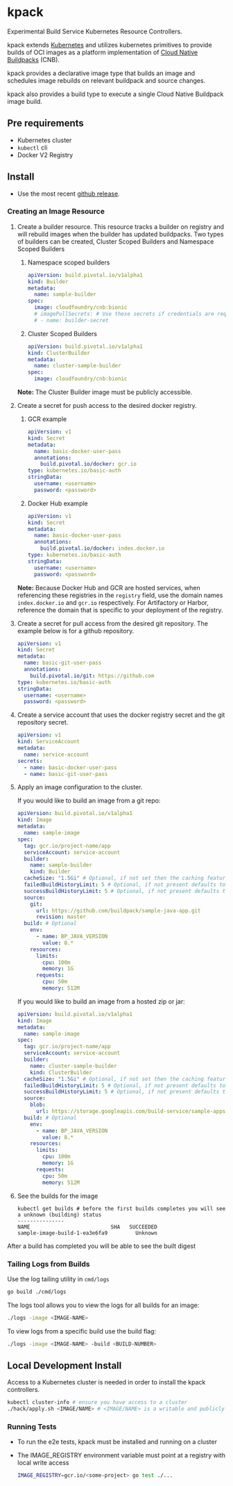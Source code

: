 # kpack

Experimental Build Service Kubernetes Resource Controllers.  

kpack extends [Kubernetes](https://kubernetes.io/docs/concepts/extend-kubernetes/api-extension/custom-resources/) and utilizes kubernetes primitives to provide builds of OCI images as a platform implementation of [Cloud Native Buildpacks](https://buildpacks.io) (CNB).

kpack provides a declarative image type that builds an image and schedules image rebuilds on relevant buildpack and source changes.

kpack also provides a build type to execute a single Cloud Native Buildpack image build.


## Pre requirements

- Kubernetes cluster
- `kubectl` cli
- Docker V2 Registry

## Install

- Use the most recent [github release](https://github.com/pivotal/kpack/releases).

### Creating an Image Resource

1. Create a builder resource. This resource tracks a builder on registry and will rebuild images when the builder has updated buildpacks. 
    Two types of builders can be created, Cluster Scoped Builders and Namespace Scoped Builders

    1. Namespace scoped builders
        ```yaml
        apiVersion: build.pivotal.io/v1alpha1
        kind: Builder
        metadata:
          name: sample-builder
        spec:
          image: cloudfoundry/cnb:bionic
          # imagePullSecrets: # Use these secrets if credentials are required to pull the builder
          # - name: builder-secret
        ```

   1. Cluster Scoped Builders
        ```yaml
        apiVersion: build.pivotal.io/v1alpha1
        kind: ClusterBuilder
        metadata:
          name: cluster-sample-builder
        spec:
          image: cloudfoundry/cnb:bionic
        ```
   **Note:** The Cluster Builder image must be publicly accessible.

1. Create a secret for push access to the desired docker registry.
   1. GCR example
      ```yaml
      apiVersion: v1
      kind: Secret
      metadata:
        name: basic-docker-user-pass
        annotations:
          build.pivotal.io/docker: gcr.io
      type: kubernetes.io/basic-auth
      stringData:
        username: <username>
        password: <password>
      ```

    1. Docker Hub example
        ```yaml
        apiVersion: v1
        kind: Secret
        metadata:
          name: basic-docker-user-pass
          annotations:
            build.pivotal.io/docker: index.docker.io
        type: kubernetes.io/basic-auth
        stringData:
          username: <username>
          password: <password>
        ```
        
   **Note:** Because Docker Hub and GCR are hosted services, when referencing these registries in the `registry` field, use the domain names `index.docker.io` and `gcr.io` respectively.  For Artifactory or Harbor, reference the domain that is specific to your deployment of the registry.

1. Create a secret for pull access from the desired git repository. The example below is for a github repository.
    ```yaml
    apiVersion: v1
    kind: Secret
    metadata:
      name: basic-git-user-pass
      annotations:
        build.pivotal.io/git: https://github.com
    type: kubernetes.io/basic-auth
    stringData:
      username: <username>
      password: <password>
    ```

1. Create a service account that uses the docker registry secret and the git repository secret.
    ```yaml
    apiVersion: v1
    kind: ServiceAccount
    metadata:
      name: service-account
    secrets:
      - name: basic-docker-user-pass
      - name: basic-git-user-pass
    ```

5. Apply an image configuration to the cluster.

    If you would like to build an image from a git repo:
 
    ```yaml
    apiVersion: build.pivotal.io/v1alpha1
    kind: Image
    metadata:
      name: sample-image
    spec:
      tag: gcr.io/project-name/app
      serviceAccount: service-account
      builder:
        name: sample-builder
        kind: Builder
      cacheSize: "1.5Gi" # Optional, if not set then the caching feature is disabled
      failedBuildHistoryLimit: 5 # Optional, if not present defaults to 10
      successBuildHistoryLimit: 5 # Optional, if not present defaults to 10
      source:
        git:
          url: https://github.com/buildpack/sample-java-app.git
          revision: master
      build: # Optional
        env:
          - name: BP_JAVA_VERSION
            value: 8.*
        resources:
          limits:
            cpu: 100m
            memory: 1G
          requests:
            cpu: 50m
            memory: 512M
    ```

    If you would like to build an image from a hosted zip or jar:
 
    ```yaml
    apiVersion: build.pivotal.io/v1alpha1
    kind: Image
    metadata:
      name: sample-image
    spec:
      tag: gcr.io/project-name/app
      serviceAccount: service-account
      builder:
        name: cluster-sample-builder
        kind: ClusterBuilder
      cacheSize: "1.5Gi" # Optional, if not set then the caching feature is disabled
      failedBuildHistoryLimit: 5 # Optional, if not present defaults to 10
      successBuildHistoryLimit: 5 # Optional, if not present defaults to 10
      source:
        blob:
          url: https://storage.googleapis.com/build-service/sample-apps/spring-petclinic-2.1.0.BUILD-SNAPSHOT.jar
      build: # Optional
        env:
          - name: BP_JAVA_VERSION
            value: 8.*
        resources:
          limits:
            cpu: 100m
            memory: 1G
          requests:
            cpu: 50m
            memory: 512M
    ```

6.  See the builds for the image

    ```builds
    kubectl get builds # before the first builds completes you will see a unknown (building) status
    ---------------
    NAME                          SHA   SUCCEEDED
    sample-image-build-1-ea3e6fa9         Unknown  

    ```

After a build has completed you will be able to see the built digest

### Tailing Logs from Builds

Use the log tailing utility in `cmd/logs`

```bash
go build ./cmd/logs
```

The logs tool allows you to view the logs for all builds for an image: 

```bash
./logs -image <IMAGE-NAME>
```

To view logs from a specific build use the build flag:  

```bash
./logs -image <IMAGE-NAME> -build <BUILD-NUMBER>
```

## Local Development Install

Access to a Kubernetes cluster is needed in order to install the kpack controllers.

```bash
kubectl cluster-info # ensure you have access to a cluster
./hack/apply.sh <IMAGE/NAME> # <IMAGE/NAME> is a writable and publicly accessible location 
```

### Running Tests

* To run the e2e tests, kpack must be installed and running on a cluster
* The IMAGE_REGISTRY environment variable must point at a registry with local write access 

    ```bash
    IMAGE_REGISTRY=gcr.io/<some-project> go test ./...
    ```
